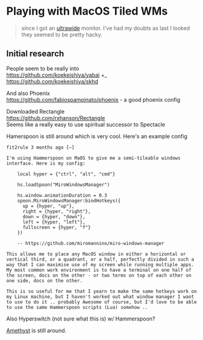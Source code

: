 # Playing with MacOS Tiled WMs
> since I got an
[ultrawide](https://www.lg.com/us/monitors/lg-49WL95C-W-ultrawide-monitor)
monitor. I've had my doubts as last I looked they seemed to be pretty hacky.

## Initial research
People seem to be really into  
https://github.com/koekeishiya/yabai +_ https://github.com/koekeishiya/skhd

And also Phoenix  
https://github.com/fabiospampinato/phoenix - a good phoenix config


Downloaded Rectangle  
https://github.com/rxhanson/Rectangle  
Seems like a really easy to use spiritual successor to Spectacle


Hamerspoon is still around which is very cool. Here's an example config

```
fit2rule 3 months ago [–]

I'm using Hammerspoon on MaOS to give me a semi-tileable windows interface. Here is my config:

    local hyper = {"ctrl", "alt", "cmd"}

    hs.loadSpoon("MiroWindowsManager")

    hs.window.animationDuration = 0.3
    spoon.MiroWindowsManager:bindHotkeys({
      up = {hyper, "up"},
      right = {hyper, "right"},
      down = {hyper, "down"},
      left = {hyper, "left"},
      fullscreen = {hyper, "f"}
    })

    -- https://github.com/miromannino/miro-windows-manager

This allows me to place any MacOS window in either a horizontal or vertical third, or a quadrant, or a half, perfectly divided in such a way that I can maximise use of my screen while running multiple apps. My most common work environment is to have a terminal on one half of the screen, docs on the other - or two terms on top of each other on one side, docs on the other.

This is so useful for me that I yearn to make the same hotkeys work on my Linux machine, but I haven't worked out what window manager I want to use to do it .. probably Awesome of course, but I'd love to be able to use the same Hammerspoon scripts (Lua) somehow .. 
```

Also Hyperswitch (not sure what this is) w/ Hammerspoon?  

[Amethyst](https://ianyh.com/amethyst/) is still around.
